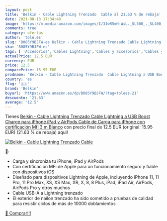 ```yaml
---
layout: post
title: 'Belkin - Cable Lightning Trenzado  Cable al 21.63 % de rebaja'
date: 2021-08-13 17:34:48
image: 'https://m.media-amazon.com/images/I/31wR5mH-WsL._SL500_._SL400_.jpg'
comments: true
category: ofertas
author: 'tole.es'
slug: 'B085Y9BJFW-es Belkin - Cable Lightning Trenzado Cable Lightning a USB...'
sku: 'B085Y9BJFW-es'
tags: [ 'Accesorios','Cables Lightning','Cables y accesorios','Cables y conectores','Informática','belkin','ipad','iphone', ]
actualPrice: 12.5 EUR
currency: EUR
price: 12.5
comparePrice: 15.95 EUR
prodname: 'Belkin - Cable Lightning Trenzado  Cable Lightning a USB Boost Charge para iPhone  iPad y AirPods  Cable de Carga para iPhone con certificación Mfi  3 m  Blanco'
country: 'es'
flag: '🇪🇸'
brand: 'Belkin'
buyurl: 'https://www.amazon.es/dp/B085Y9BJFW/?tag=tolees-21'
descuento: '21.63'
average: '12.5'
---
```


Tienes [Belkin - Cable Lightning Trenzado  Cable Lightning a USB Boost Charge para iPhone  iPad y AirPods  Cable de Carga para iPhone con certificación Mfi  3 m  Blanco](https://www.amazon.es/dp/B085Y9BJFW/?tag=tolees-21) con precio final de  12.5 EUR (original: 15.95 EUR) (21.63 %  de rebaja) aqui!

[![Belkin - Cable Lightning Trenzado  Cable](https://m.media-amazon.com/images/I/31wR5mH-WsL._SL500_._SL400_.jpg)](https://www.amazon.es/dp/B085Y9BJFW/?tag=tolees-21)

🔎:

- Carga y sincroniza tu iPhone, iPad y AirPods
- Con certificación MFi de Apple para un funcionamiento seguro y fiable con dispositivos iOS
- Diseñado para dispositivos Lightning de Apple, incluyendo iPhone 11, 11 Pro, 11 Pro Max, XS, XS Max, XR, X, 8, 8 Plus, iPad, iPad Air, AirPods, AirPods Pro y otros muchos
- Cable USB-A a Lightning trenzado
- El exterior de nailon trenzado ha sido sometido a pruebas de calidad para resistir ciclos de más de 10000 doblamientos

[🛒 Comprar!!!](https://www.amazon.es/dp/B085Y9BJFW/?tag=tolees-21)
